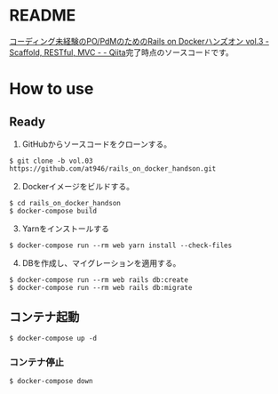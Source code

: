 # README
[コーディング未経験のPO/PdMのためのRails on Dockerハンズオン vol.3 - Scaffold, RESTful, MVC - - Qiita](https://qiita.com/at-946/items/33f096baf143602003da)完了時点のソースコードです。

# How to use
## Ready
1. GitHubからソースコードをクローンする。

```
$ git clone -b vol.03 https://github.com/at946/rails_on_docker_handson.git
```

2. Dockerイメージをビルドする。

```
$ cd rails_on_docker_handson
$ docker-compose build
```

3. Yarnをインストールする

```
$ docker-compose run --rm web yarn install --check-files
```

4. DBを作成し、マイグレーションを適用する。

```
$ docker-compose run --rm web rails db:create
$ docker-compose run --rm web rails db:migrate
```

## コンテナ起動
```
$ docker-compose up -d
```

### コンテナ停止
```
$ docker-compose down
```
